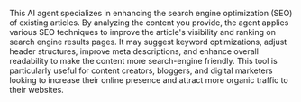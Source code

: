 <a name="Description"></a>

This AI agent specializes in enhancing the search engine optimization (SEO) of existing articles. By analyzing the content you provide, the agent applies various SEO techniques to improve the article's visibility and ranking on search engine results pages. It may suggest keyword optimizations, adjust header structures, improve meta descriptions, and enhance overall readability to make the content more search-engine friendly. This tool is particularly useful for content creators, bloggers, and digital marketers looking to increase their online presence and attract more organic traffic to their websites.